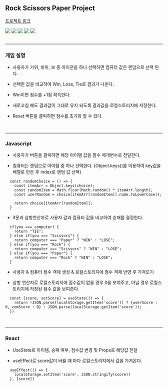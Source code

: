 Rock Scissors Paper Project
-
<a href='https://ingkein-project1.netlify.app/'>프로젝트 링크</a>

<div>
  <img src="https://img.shields.io/badge/HTML5-E34F26?style=Static&logo=HTML5&logoColor=white&logoWidth=10&logoheight=20">
  <img src="https://img.shields.io/badge/CSS3-1572B6?style=Static&logo=CSS3&logoColor=white">
  <img src="https://img.shields.io/badge/Bootstrap-563D7C?sstyle=Static&logo=Bootstrap&logoColor=8965bf">
  <img src="https://img.shields.io/badge/JavaScript-F7DF1E?style=Static&logo=JavaScript&logoColor=black">
  <img src="https://img.shields.io/badge/React-61DAFB?style=Static&logo=React&logoColor=3776AB">
</div>

<br>

---
<h3>게임 설명</h3>

- 사용자가 가위, 바위, 보 중 아이콘을 하나 선택하면 컴퓨터 값은 랜덤으로 선택 된다. 

- 선택한 값을 비교하여 Win, Lose, Tie로 결과가 나온다. 

- Win이면 점수를 +1점 획득한다. 

- 새로고침 해도 결과값이 그대로 유지 되도록 결과값을 로컬스토리지에 저장한다.

- Reset 버튼을 클릭하면 점수를 초기화 할 수 있다.

<br>

---

<h3>Javascript</h3>

- 사용자가 버튼을 클릭하면 해당 아이템 값을 함수 매개변수로 전달한다.

- 컴퓨터는 랜덤으로 아이템 중 하나 선택한다. (Object.keys()를 이용하여 key값을 배열로 만든 후 index로 랜덤 값 선택)

```
  const randomChoice = () => {
    const itemArr = Object.keys(choice);
    const randomItem = Math.floor(Math.random() * itemArr.length);
    const userRandom = choice[itemArr[randomItem]].name.toLowerCase();

    return choice[itemArr[randomItem]]; 
  }
```

- if문과 삼항연산자로 사용자 값과 컴퓨터 값을 비교하여 승패를 결정한다.

```
  if(you === computer) {
    return "TIE";
  } else if(you === "Scissors") {
    return computer === "Paper" ? "WIN" : "LOSE";
  } else if(you === "Rock") {
    return computer === "Scissors" ? "WIN" : "LOSE";
  } else if(you === "Paper") {
    return computer === "Rock" ? "WIN" : "LOSE";
  }
```

- 사용자 & 컴퓨터 점수 객체 생성 & 로컬스토리지에 점수 객체 반영 후 가져오기

- 삼항 연산자로 로컬스토리지에 점수값이 없을 경우 0을 보여주고, 아닐 경우 로컬스토리지에 저장된 점수 값을 보여준다.

```
  const [score, setScore] = useState(() => {
    return !JSON.parse(localStorage.getItem('score')) ? {userScore : 0, comScore : 0} : JSON.parse(localStorage.getItem('score'));
  })
```

<br>

---
<h3>React</h3>

- UseState로 아이템, 승패 여부, 점수값 변경 및 Props로 해당값 전달

- useEffect로 score값이 바뀔 때 마다 로컬스토리지에서 값을 가져온다.

```
  useEffect(() => {
    localStorage.setItem('score', JSON.stringify(score))
  }, [score])
```




